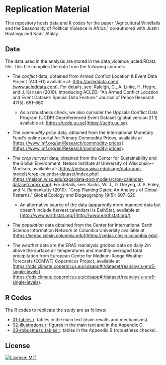 # Replication Material

This repository hosts data and R codes for the paper "Agricultural Windfalls and the Seasonality of Political Violence in Africa," co-authored with Justin Hastings and Kadir Atalay.

## Data

The data used in the analysis are stored in the data_violence_acled.RData file. This file compiles the data from the following sources:

- The *conflict* data, obtained from Armed Conflict Location & Event Data Project (ACLED) available at: [http://acleddata.com](www.acleddata.com). For details, see: Raleigh, C., A. Linke, H. Hegre, and J. Karlsen (2010). Introducing ACLED: "An Armed Conflict Location and Event Dataset: Special Data Feature." Journal of Peace Research 47(5): 651–660.
  * As a robustness check, we also consider the Uppsala Conflict Data Program (UCDP) Georeferenced Event Dataset (global version 21.1) available at: [https://ucdp.uu.se](https://ucdp.uu.se). 

- The *commodity price* data, obtained from the International Monetary Fund's online portal for Primary Commodity Prices, available at [https://www.imf.org/en/Research/commodity-prices](https://www.imf.org/en/Research/commodity-prices).

- The *crop harvest* data, obtained from the Center for Sustainability and the Global Environment, Nelson Institute at University of Wisconsin--Madison, available at: [https://nelson.wisc.edu/sage/data-and-models/crop-calendar-dataset/index.php](https://nelson.wisc.edu/sage/data-and-models/crop-calendar-dataset/index.php). For details, see: Sacks, W. J., D. Deryng, J. A. Foley, and N. Ramankutty (2010). "Crop Planting Dates: An Analysis of Global Patterns." Global Ecology and Biogeography 19(5): 607–620.
  * An alternative source of the data (apparently more nuanced data but doesn't include harvest calendars) is EathStat, available at [http://www.earthstat.org/](http://www.earthstat.org/)

- The *population* data obtained from the Center for International Earth Science Information Network at Columbia University available at [https://sedac.ciesin.columbia.edu](https://sedac.ciesin.columbia.edu).

- The *weather* data are the ERA5 reanalysis gridded data on daily 2m above the surface air temperatures and monthly averaged total precipitation from European Centre for Medium-Range Weather Forecasts (ECMWF) Copernicus Project, available at [https://cds.climate.copernicus.eu/cdsapp#!/dataset/reanalysis-era5-single-levels](https://cds.climate.copernicus.eu/cdsapp#!/dataset/reanalysis-era5-single-levels).  


## R Codes

The R codes to replicate the study are as follows:

- [01-tables.r](01-tables.r): tables in the main text (main results and mechanisms).
- [02-illustrations.r](02-illustrations.r): figures in the main text and in the Appendix C.
- [03-robustness_tables.r](03-robustness_tables.r): tables in the Appendix B (robustness checks).


## License

[![License: MIT](https://img.shields.io/badge/License-MIT-yellow.svg)](https://opensource.org/licenses/MIT)

